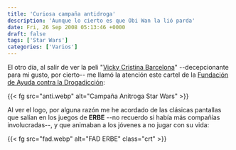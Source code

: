 ```yaml
---
title: 'Curiosa campaña antidroga'
description: 'Aunque lo cierto es que Obi Wan la lió parda'
date: Fri, 26 Sep 2008 05:13:46 +0000
draft: false
tags: ['Star Wars']
categories: ['Varios']
---
```


El otro día, al salir de ver la peli "[Vicky Cristina Barcelona](http://www.imdb.com/title/tt0497465/)" --decepcionante para mi gusto, por cierto-- me llamó la atención este cartel de la [Fundación de Ayuda contra la Drogadicción](http://www.fad.es/Home):

{{< fg src="anti.webp" alt="Campaña Anitroga Star Wars" >}}

Al ver el logo, por alguna razón me he acordado de las clásicas pantallas que salían en los juegos de **ERBE** --no recuerdo si había más compañías involucradas--, y que animaban a los jóvenes a no jugar con su vida:

{{< fg src="fad.webp" alt="FAD ERBE" class="crt" >}}